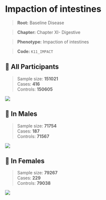 # Impaction of intestines

> **Root:** Baseline Disease  

> **Chapter:** Chapter XI- Digestive  

> **Phenotype:** Impaction of intestines  

> **Code:** `K11_IMPACT`

## 🧪 All Participants  
> Sample size: **151021**  
> Cases: **416**  
> Controls: **150605**
<img src="/Disease/Figures/ALL/Incidence/K11_IMPACT.png"/>
<CsvTable src="/Disease/Data/ALL/Incidence/COX_K11_IMPACT.csv" label="🔍 View full results" />

## 👨 In Males  
> Sample size: **71754**  
> Cases: **187**  
> Controls: **71567**
<img src="/Disease/Figures/Male/Incidence/K11_IMPACT.png"/>
<CsvTable src="/Disease/Data/Male/Incidence/COX_K11_IMPACT.csv" label="🔍 View full results" />

## 👩 In Females  
> Sample size: **79267**  
> Cases: **229**  
> Controls: **79038**
<img src="/Disease/Figures/Female/Incidence/K11_IMPACT.png"/>
<CsvTable src="/Disease/Data/Female/Incidence/COX_K11_IMPACT.csv" label="🔍 View full results" />
